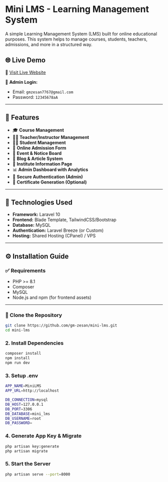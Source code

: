 # Mini LMS - Learning Management System

A simple Learning Management System (LMS) built for online educational purposes. This system helps to manage courses, students, teachers, admissions, and more in a structured way.

## 🌐 Live Demo

🔗 [Visit Live Website](https://mini-lms.deshicreative.com/)  

🔑 **Admin Login:**  
- Email: `gmzesan7767@gmail.com`  
- Password: `12345678aA`  

---

## 🚀 Features

- 🎓 **Course Management**
- 🧑‍🏫 **Teacher/Instructor Management**
- 👨‍🎓 **Student Management**
- 📑 **Online Admission Form**
- 📅 **Event & Notice Board**
- 📰 **Blog & Article System**
- 🏢 **Institute Information Page**
- 📊 **Admin Dashboard with Analytics**
- 🔐 **Secure Authentication (Admin)**
- 📄 **Certificate Generation (Optional)**

---

## 🔧 Technologies Used

- **Framework:** Laravel 10
- **Frontend:** Blade Template, TailwindCSS/Bootstrap
- **Database:** MySQL
- **Authentication:** Laravel Breeze (or Custom)
- **Hosting:** Shared Hosting (CPanel) / VPS

---

## ⚙️ Installation Guide

### ✅ Requirements

- PHP >= 8.1
- Composer
- MySQL
- Node.js and npm (for frontend assets)

---

### 🚩 Clone the Repository

```bash
git clone https://github.com/gm-zesan/mini-lms.git
cd mini-lms
```

### 2. Install Dependencies
```bash
composer install
npm install
npm run dev
```

### 3. Setup .env
```bash
APP_NAME=MiniLMS
APP_URL=http://localhost

DB_CONNECTION=mysql
DB_HOST=127.0.0.1
DB_PORT=3306
DB_DATABASE=mini_lms
DB_USERNAME=root
DB_PASSWORD=
```

### 4. Generate App Key & Migrate
```bash
php artisan key:generate
php artisan migrate
```

### 5. Start the Server
```bash
php artisan serve --port=8000
```

